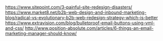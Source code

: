 https://www.sitepoint.com/3-painful-site-redesign-disasters/
https://www.market8.net/b2b-web-design-and-inbound-marketing-blog/radical-vs-evolutionary-b2b-web-redesign-strategy-which-is-better
https://www.extravision.com/blog/bulletproof-email-buttons-using-vml-and-css/
http://www.position-absolute.com/articles/6-things-an-email-marketing-manager-should-know/